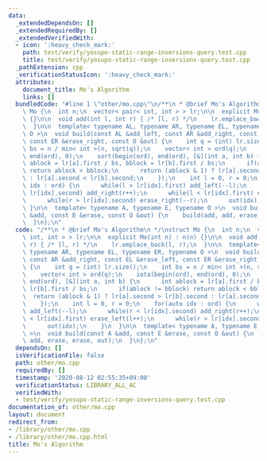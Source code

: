 ```yaml
---
data:
  _extendedDependsOn: []
  _extendedRequiredBy: []
  _extendedVerifiedWith:
  - icon: ':heavy_check_mark:'
    path: test/verify/yosupo-static-range-inversions-query.test.cpp
    title: test/verify/yosupo-static-range-inversions-query.test.cpp
  _pathExtension: cpp
  _verificationStatusIcon: ':heavy_check_mark:'
  attributes:
    document_title: Mo's Algorithm
    links: []
  bundledCode: "#line 1 \"other/mo.cpp\"\n/**\n * @brief Mo's Algorithm\n */\nstruct\
    \ Mo {\n  int n;\n  vector< pair< int, int > > lr;\n\n  explicit Mo(int n) : n(n)\
    \ {}\n\n  void add(int l, int r) { /* [l, r) */\n    lr.emplace_back(l, r);\n\
    \  }\n\n  template< typename AL, typename AR, typename EL, typename ER, typename\
    \ O >\n  void build(const AL &add_left, const AR &add_right, const EL &erase_left,\
    \ const ER &erase_right, const O &out) {\n    int q = (int) lr.size();\n    int\
    \ bs = n / min< int >(n, sqrt(q));\n    vector< int > ord(q);\n    iota(begin(ord),\
    \ end(ord), 0);\n    sort(begin(ord), end(ord), [&](int a, int b) {\n      int\
    \ ablock = lr[a].first / bs, bblock = lr[b].first / bs;\n      if(ablock != bblock)\
    \ return ablock < bblock;\n      return (ablock & 1) ? lr[a].second > lr[b].second\
    \ : lr[a].second < lr[b].second;\n    });\n    int l = 0, r = 0;\n    for(auto\
    \ idx : ord) {\n      while(l > lr[idx].first) add_left(--l);\n      while(r <\
    \ lr[idx].second) add_right(r++);\n      while(l < lr[idx].first) erase_left(l++);\n\
    \      while(r > lr[idx].second) erase_right(--r);\n      out(idx);\n    }\n \
    \ }\n\n  template< typename A, typename E, typename O >\n  void build(const A\
    \ &add, const E &erase, const O &out) {\n    build(add, add, erase, erase, out);\n\
    \  }\n};\n"
  code: "/**\n * @brief Mo's Algorithm\n */\nstruct Mo {\n  int n;\n  vector< pair<\
    \ int, int > > lr;\n\n  explicit Mo(int n) : n(n) {}\n\n  void add(int l, int\
    \ r) { /* [l, r) */\n    lr.emplace_back(l, r);\n  }\n\n  template< typename AL,\
    \ typename AR, typename EL, typename ER, typename O >\n  void build(const AL &add_left,\
    \ const AR &add_right, const EL &erase_left, const ER &erase_right, const O &out)\
    \ {\n    int q = (int) lr.size();\n    int bs = n / min< int >(n, sqrt(q));\n\
    \    vector< int > ord(q);\n    iota(begin(ord), end(ord), 0);\n    sort(begin(ord),\
    \ end(ord), [&](int a, int b) {\n      int ablock = lr[a].first / bs, bblock =\
    \ lr[b].first / bs;\n      if(ablock != bblock) return ablock < bblock;\n    \
    \  return (ablock & 1) ? lr[a].second > lr[b].second : lr[a].second < lr[b].second;\n\
    \    });\n    int l = 0, r = 0;\n    for(auto idx : ord) {\n      while(l > lr[idx].first)\
    \ add_left(--l);\n      while(r < lr[idx].second) add_right(r++);\n      while(l\
    \ < lr[idx].first) erase_left(l++);\n      while(r > lr[idx].second) erase_right(--r);\n\
    \      out(idx);\n    }\n  }\n\n  template< typename A, typename E, typename O\
    \ >\n  void build(const A &add, const E &erase, const O &out) {\n    build(add,\
    \ add, erase, erase, out);\n  }\n};\n"
  dependsOn: []
  isVerificationFile: false
  path: other/mo.cpp
  requiredBy: []
  timestamp: '2020-08-12 02:55:35+09:00'
  verificationStatus: LIBRARY_ALL_AC
  verifiedWith:
  - test/verify/yosupo-static-range-inversions-query.test.cpp
documentation_of: other/mo.cpp
layout: document
redirect_from:
- /library/other/mo.cpp
- /library/other/mo.cpp.html
title: Mo's Algorithm
---
```

